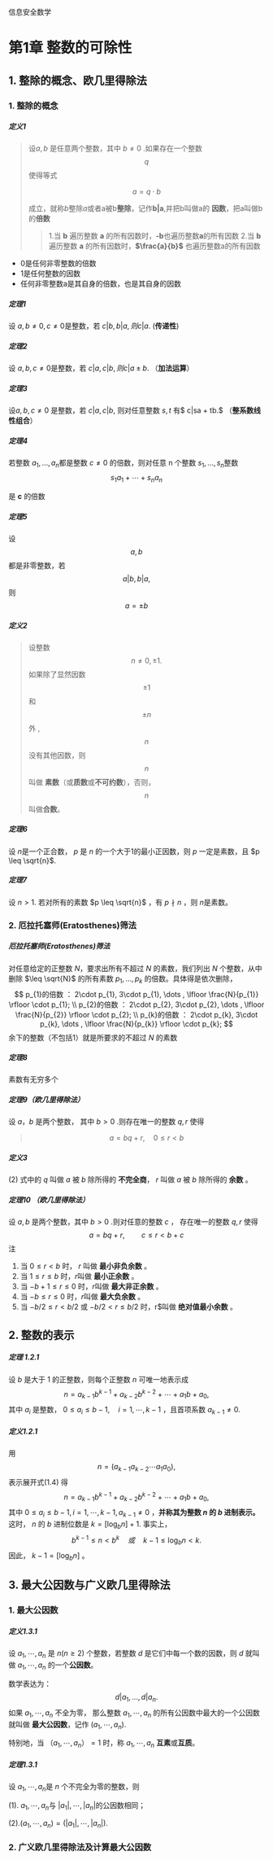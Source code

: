 信息安全数学

# 第1章 整数的可除性

## 1.  整除的概念、欧几里得除法

### 1. 整除的概念

##### 定义1



> 设$a,b$  是任意两个整数，其中 $b\neq0$ .如果存在一个整数$$q$$使得等式
>
> $$a = q \cdot b$$
>
> 成立，就称$b$整除$a$或者a被b**整除**，记作**b|a**,并把b叫做a的 **因数**，把a叫做b的**倍数**
>
> > 1.当 **b** 遍历整数 **a** 的所有因数时，**-b**也遍历整数**a**的所有因数
> > 2.当 **b** 遍历整数 **a** 的所有因数时，**$\frac{a}{b}$**   也遍历整数a的所有因数

- 0是任何非零整数的倍数
- 1是任何整数的因数
- 任何非零整数a是其自身的倍数，也是其自身的因数

##### 定理1

设 $a, b \neq 0, c\neq 0$是整数，若 $c|b, b|a, 则 c|a.$ (**传递性**)



##### 定理2

设 $a, b, c \neq 0$是整数，若 $c|a, c|b, 则 c|a \pm b.$ （**加法运算**）



##### 定理3

设$a, b, c \neq 0$ 是整数，若 $c|a, c|b,$ 则对任意整数 $s,t$ 有$ c|sa + tb.$ （**整系数线性组合**）



##### 定理4

若整数 $a_{1}, \dots , a_{n}$都是整数 $c \neq 0$ 的倍数，则对任意  n  个整数 $s_{1}, \dots , s_{n}$整数
$$s_{1}a_{1} + \cdots + s_{n}a_{n}$$

是 **c** 的倍数



##### 定理5

设$$a,b$$ 都是非零整数，若 $$a|b, b|a,$$ 则 $$a = \pm b$$



##### 定义2

> 设整数 $$n \neq 0, \pm1.$$ 如果除了显然因数  $$\pm1$$ 和$$\pm n$$  外 , $$n$$ 没有其他因数，则 $$n$$ 叫做 **素数**（或**质数**或**不可约数**），否则，$$n$$  叫做**合数**。



##### 定理6

设  $n$是一个正合数， $p$  是  $n$ 的一个大于1的最小正因数，则  $p$  一定是素数，且  $p \leq \sqrt{n}$.



##### 定理7

设  $n>1.$ 若对所有的素数 $p \leq \sqrt{n}$ ，有 $p \nmid n$  ，则 $n$是素数。



### 2.  厄拉托塞师(Eratosthenes)筛法

##### 厄拉托塞师(Eratosthenes)筛法

对任意给定的正整数 $N$，要求出所有不超过 $N$ 的素数，我们列出 $N$ 个整数，从中删除 $\leq \sqrt{N}$ 的所有素数 $p_{1} , \dots , p_{k}$ 的倍数。具体得是依次删除，
$$
p_{1}的倍数 ： 2\cdot p_{1}, 3\cdot p_{1}, \dots , \lfloor \frac{N}{p_{1}} \rfloor \cdot p_{1};
 \\
p_{2}的倍数 ： 2\cdot p_{2}, 3\cdot p_{2}, \dots , \lfloor \frac{N}{p_{2}} \rfloor \cdot p_{2};
\\
 p_{k}的倍数 ： 2\cdot p_{k}, 3\cdot p_{k}, \dots , \lfloor \frac{N}{p_{k}} \rfloor \cdot p_{k};
$$
余下的整数（不包括1）就是所要求的不超过 $N$ 的素数



##### 定理8

素数有无穷多个



##### 定理9（欧几里得除法）

设 $a，b$ 是两个整数， 其中 $b \gt 0$ .则存在唯一的整数   $q, r$   使得

> $$
> a= bq + r, \quad 0\leq r\lt b
> $$



##### 定义3

$(2)$ 式中的 $q$ 叫做 $a$ 被 $b$ 除所得的 **不完全商**， $r$ 叫做 $a$ 被 $b$ 除所得的 **余数** 。



##### 定理10 （欧几里得除法）

设 $a, b$ 是两个整数，其中 $b \gt 0$ .则对任意的整数 $c$ ， 存在唯一的整数 $q, r$ 使得
$$
a = bq + r, \quad\quad c \leq r \lt b + c
$$
注

1. 当 $0 \leq r \lt b$ 时， $r$ 叫做 **最小非负余数** 。
2. 当 $1 \leq r \leq b$ 时，$r$叫做 **最小正余数** 。
3. 当 $-b+1 \leq r \leq 0$ 时，$r$叫做 **最大非正余数** 。
4. 当 $-b \leq r \leq 0$ 时，$r$叫做 **最大负余数** 。
5. 当 $-b/2 \leq r \lt b/2$  或 $-b/2 \lt r \leq b/2$ 时$，$r$叫做 **绝对值最小余数** 。



## 2. 整数的表示

##### 定理 1.2.1

设 $b$ 是大于 $1$ 的正整数，则每个正整数 $n$ 可唯一地表示成
$$
n = a_{k-1}b^{k-1} + a_{k-2}b^{k-2} + \cdots + a_{1}b + a_{0}, \tag{1.4}
$$
其中 $a_{i}$ 是整数， $0\leq a_{i}\leq b-1,\quad i = 1, \cdots , k-1$ ，且首项系数 $a_{k-1} \neq 0$.



##### 定义1.2.1

用
$$
n = (a_{k-1}a_{k-2}\cdots a_{1}a_{0}),
$$
表示展开式$(1.4)$ 得 
$$
n = a_{k-1}b^{k-1} + a_{k-2}b^{k-2} + \cdots + a_{1}b + a_{0},
$$
其中 $0\leq a_{i} \leq b-1, i=1, \cdots , k-1, a_{k-1}\neq 0$ ，**并称其为整数 $n$ 的 $b$ 进制表示。** 这时， $n$ 的 $b$ 进制位数是 $k = [\log_{b}{n}] + 1$. 事实上，
$$
b^{k-1} \leq n \lt b^{k} \quad 或 \quad k-1\leq \log_{b}{n} \lt k.
$$
因此， $k-1 = [\log_{b}{n}]$ 。



## 3. 最大公因数与广义欧几里得除法

### 1.  最大公因数

##### 定义1.3.1

设 $a_{1}, \cdots, a_{n}$ 是 $n(n\geq 2)$ 个整数，若整数 $d$ 是它们中每一个数的因数，则 $d$ 就叫做 $a_{1},\cdots,a_{n}$ 的一个**公因数**。

数学表达为：
$$
d | a_{1}, \dots,d | a_{n}.
$$
如果  $a_{1}, \cdots, a_{n}$ 不全为零， 那么整数  $a_{1}, \cdots, a_{n}$ 的所有公因数中最大的一个公因数就叫做 **最大公因数**，记作 $( a_{1}, \cdots, a_{n})$.

特别地，当  $（a_{1}, \cdots, a_{n}）=1$ 时，称  $a_{1}, \cdots, a_{n}$ **互素**或**互质**。

##### 定理1.3.1 

设 $a_{1},\cdots,a_{n}$是 $n$ 个不完全为零的整数，则

(1). $a_{1},\cdots,a_{n}$与 $|a_{1}|,\cdots,|a_{n}|$的公因数相同；

(2).$(a_{1},\cdots,a_{n})=(|a_{1}|,\cdots,|a_{n}|).$



### 2. 广义欧几里得除法及计算最大公因数

